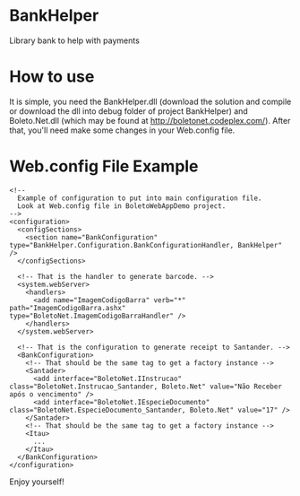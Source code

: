 BankHelper
==========

Library bank to help with payments


How to use
==========

It is simple, you need the BankHelper.dll (download the solution and compile or download the dll into debug folder of project BankHelper) and Boleto.Net.dll (which may be found at http://boletonet.codeplex.com/). After that, you'll need make some changes in your Web.config file.


Web.config File Example
=======================

```
<!-- 
  Example of configuration to put into main configuration file.
  Look at Web.config file in BoletoWebAppDemo project.
-->
<configuration>
  <configSections>
    <section name="BankConfiguration" type="BankHelper.Configuration.BankConfigurationHandler, BankHelper" />
  </configSections>

  <!-- That is the handler to generate barcode. -->
  <system.webServer>
    <handlers>
      <add name="ImagemCodigoBarra" verb="*" path="ImagemCodigoBarra.ashx" type="BoletoNet.ImagemCodigoBarraHandler" />
    </handlers>
  </system.webServer>
  
  <!-- That is the configuration to generate receipt to Santander. -->
  <BankConfiguration>
    <!-- That should be the same tag to get a factory instance -->
    <Santader>
      <add interface="BoletoNet.IInstrucao" class="BoletoNet.Instrucao_Santander, Boleto.Net" value="Não Receber após o vencimento" />
      <add interface="BoletoNet.IEspecieDocumento" class="BoletoNet.EspecieDocumento_Santander, Boleto.Net" value="17" />
    </Santader>
    <!-- That should be the same tag to get a factory instance -->
    <Itau>
      ...
    </Itau>
  </BankConfiguration>
</configuration>
```

Enjoy yourself!
